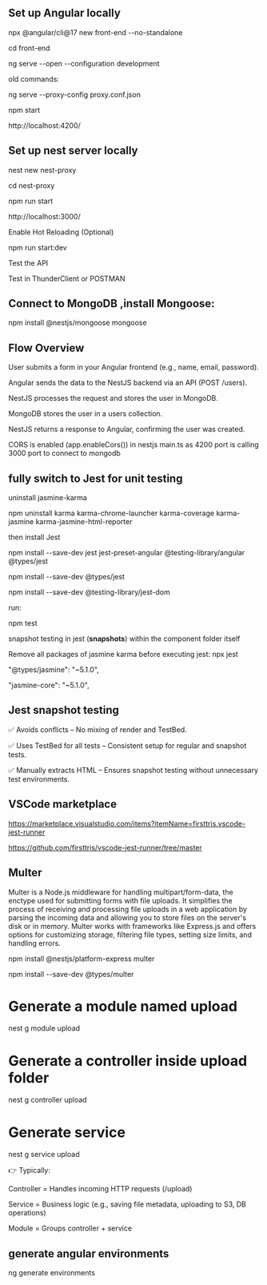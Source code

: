 ## Set up Angular locally

npx @angular/cli@17 new front-end --no-standalone

cd front-end

ng serve --open --configuration development

old commands:

ng serve --proxy-config proxy.conf.json

npm start

http://localhost:4200/

## Set up nest server locally

nest new nest-proxy

cd nest-proxy

npm run start

http://localhost:3000/

Enable Hot Reloading (Optional)

npm run start:dev

Test the API

Test in ThunderClient or POSTMAN

## Connect to MongoDB ,install Mongoose:

npm install @nestjs/mongoose mongoose

##  Flow Overview
User submits a form in your Angular frontend (e.g., name, email, password).

Angular sends the data to the NestJS backend via an API (POST /users).

NestJS processes the request and stores the user in MongoDB.

MongoDB stores the user in a users collection.

NestJS returns a response to Angular, confirming the user was created.

CORS is enabled (app.enableCors()) in nestjs main.ts as 4200 port is calling 3000 port to connect to mongodb

## fully switch to Jest for unit testing

uninstall jasmine-karma

npm uninstall karma karma-chrome-launcher karma-coverage karma-jasmine karma-jasmine-html-reporter

then install Jest

npm install --save-dev jest jest-preset-angular @testing-library/angular @types/jest

npm install --save-dev @types/jest

npm install --save-dev @testing-library/jest-dom

run:

npm test

snapshot testing in jest (__snapshots__)  within the component folder itself

Remove all packages of jasmine karma before executing jest: npx jest

"@types/jasmine": "~5.1.0",

"jasmine-core": "~5.1.0",

## Jest snapshot testing

✅ Avoids conflicts – No mixing of render and TestBed.

✅ Uses TestBed for all tests – Consistent setup for regular and snapshot tests.

✅ Manually extracts HTML – Ensures snapshot testing without unnecessary test environments.

## VSCode marketplace
https://marketplace.visualstudio.com/items?itemName=firsttris.vscode-jest-runner

https://github.com/firsttris/vscode-jest-runner/tree/master

## Multer

Multer is a Node.js middleware for handling multipart/form-data, the enctype used for submitting forms with file uploads. It simplifies the process of receiving and processing file uploads in a web application by parsing the incoming data and allowing you to store files on the server's disk or in memory. Multer works with frameworks like Express.js and offers options for customizing storage, filtering file types, setting size limits, and handling errors.

npm install @nestjs/platform-express multer

npm install --save-dev @types/multer

# Generate a module named upload
nest g module upload

# Generate a controller inside upload folder
nest g controller upload

# Generate service
nest g service upload

👉 Typically:

Controller = Handles incoming HTTP requests (/upload)

Service = Business logic (e.g., saving file metadata, uploading to S3, DB operations)

Module = Groups controller + service

## generate angular environments
ng generate environments

